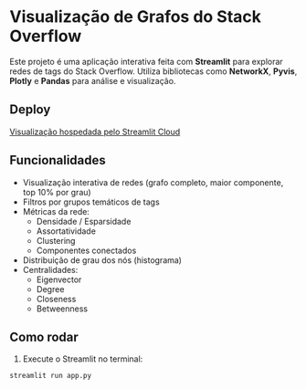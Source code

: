 # Visualização de Grafos do Stack Overflow

Este projeto é uma aplicação interativa feita com **Streamlit** para explorar redes de tags do Stack Overflow. Utiliza bibliotecas como **NetworkX**, **Pyvis**, **Plotly** e **Pandas** para análise e visualização.

## Deploy

[Visualização hospedada pelo Streamlit Cloud](https://graphview-stack-overflow.streamlit.app)

## Funcionalidades

- Visualização interativa de redes (grafo completo, maior componente, top 10% por grau)
- Filtros por grupos temáticos de tags
- Métricas da rede:
  - Densidade / Esparsidade
  - Assortatividade
  - Clustering
  - Componentes conectados
- Distribuição de grau dos nós (histograma)
- Centralidades:
  - Eigenvector
  - Degree
  - Closeness
  - Betweenness

## Como rodar

1. Execute o Streamlit no terminal:

```bash
streamlit run app.py
```
